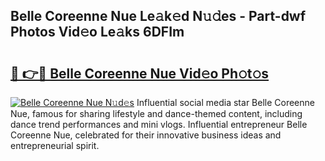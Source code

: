 ## Belle Coreenne Nue Le𝚊k𝚎d N𝚞𝚍es - Part-dwf Photos Vid𝚎o Le𝚊ks 6DFIm

# <h2><a href="http://fb8fn8.evod.top/?m=Belle+Coreenne+Nue">🔗 👉🔴 Belle Coreenne Nue Vid𝚎o Ph𝚘t𝚘s</a></h2>

[![Belle Coreenne Nue N𝚞d𝚎s](https://i.imgur.com/8V9OHl7.gif)](http://fb8fn8.evod.top/?m=Belle+Coreenne+Nue)
Influential social media star Belle Coreenne Nue, famous for sharing lifestyle and dance-themed content, including dance trend performances and mini vlogs. Influential entrepreneur Belle Coreenne Nue, celebrated for their innovative business ideas and entrepreneurial spirit. 
